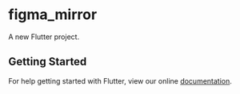 # figma_mirror

A new Flutter project.

## Getting Started

For help getting started with Flutter, view our online
[documentation](https://flutter.io/).

